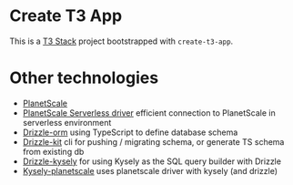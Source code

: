 # Create T3 App

This is a [T3 Stack](https://create.t3.gg/) project bootstrapped with `create-t3-app`.

# Other technologies

- [PlanetScale](https://planetscale.com/)
- [PlanetScale Serverless driver](https://github.com/planetscale/database-js) efficient connection to PlanetScale in serverless environment
- [Drizzle-orm](https://github.com/drizzle-team/drizzle-orm) using TypeScript to define database schema
- [Drizzle-kit](https://github.com/drizzle-team/drizzle-kit-mirror) cli for pushing / migrating schema, or generate TS schema from existing db
- [Drizzle-kysely](https://github.com/drizzle-team/drizzle-kysely) for using Kysely as the SQL query builder with Drizzle
- [Kysely-planetscale](https://github.com/depot/kysely-planetscale) uses planetscale driver with kysely (and drizzle)
